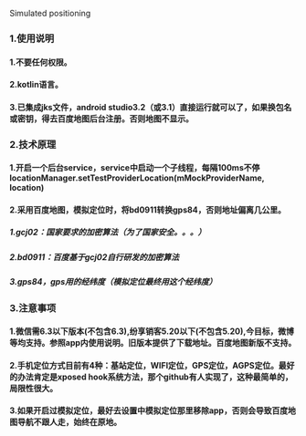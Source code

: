 Simulated positioning

### 1.使用说明
#### 1.不要任何权限。
#### 2.kotlin语言。
#### 3.已集成jks文件，android studio3.2（或3.1）直接运行就可以了，如果换包名或密钥，得去百度地图后台注册。否则地图不显示。

### 2.技术原理
#### 1.开启一个后台service，service中启动一个子线程，每隔100ms不停locationManager.setTestProviderLocation(mMockProviderName, location)
#### 2.采用百度地图，模拟定位时，将bd0911转换gps84，否则地址偏离几公里。
##### 1.gcj02：国家要求的加密算法（为了国家安全。。。）
##### 2.bd0911：百度基于gcj02自行研发的加密算法
##### 3.gps84，gps用的经纬度（模拟定位最终用这个经纬度）

### 3.注意事项
#### 1.微信需6.3以下版本(不包含6.3),纷享销客5.20以下(不包含5.20),今目标，微博等均支持。参照app内使用说明。旧版本提供了下载地址。百度地图新版不支持。
#### 2.手机定位方式目前有4种：基站定位，WIFI定位，GPS定位，AGPS定位。最好的办法肯定是xposed hook系统方法，那个github有人实现了，这种最简单的，局限性很大。
#### 3.如果开启过模拟定位，最好去设置中模拟定位那里移除app，否则会导致百度地图导航不跟人走，始终在原地。
